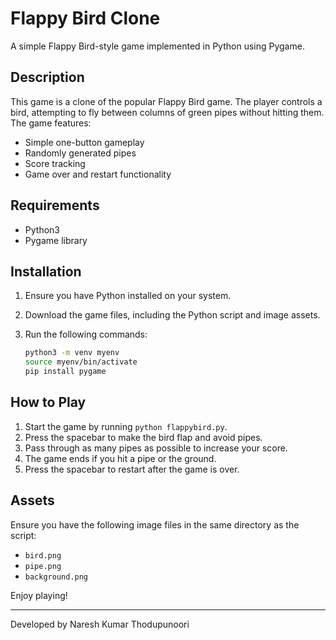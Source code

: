 # Flappy Bird Clone

A simple Flappy Bird-style game implemented in Python using Pygame.

## Description

This game is a clone of the popular Flappy Bird game. The player controls a bird, attempting to fly between columns of green pipes without hitting them. The game features:

- Simple one-button gameplay
- Randomly generated pipes
- Score tracking
- Game over and restart functionality


## Requirements

- Python3
- Pygame library

## Installation

1. Ensure you have Python installed on your system.
2. Download the game files, including the Python script and image assets.
3. Run the following commands:

    ```bash
    python3 -m venv myenv
    source myenv/bin/activate
    pip install pygame
    ```

## How to Play

1. Start the game by running `python flappybird.py`.
2. Press the spacebar to make the bird flap and avoid pipes.
3. Pass through as many pipes as possible to increase your score.
4. The game ends if you hit a pipe or the ground.
5. Press the spacebar to restart after the game is over.

## Assets

Ensure you have the following image files in the same directory as the script:

- `bird.png`
- `pipe.png`
- `background.png`

Enjoy playing!

---

Developed by Naresh Kumar Thodupunoori
